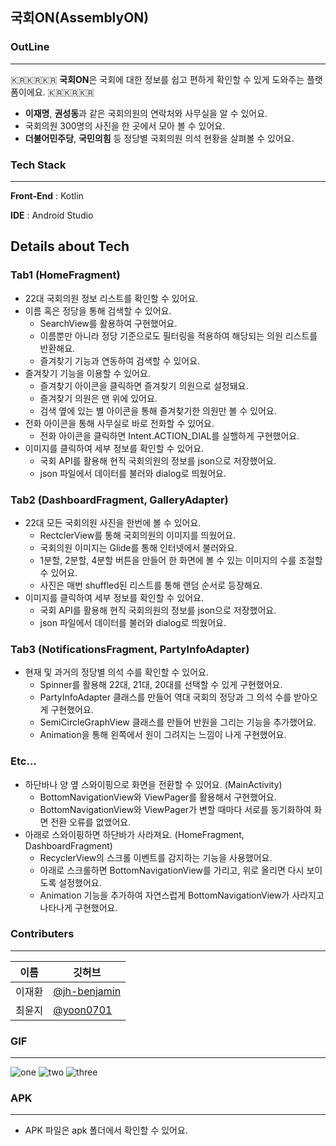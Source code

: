 ## 국회ON(AssemblyON)

### OutLine
---
🇰🇷🇰🇷🇰🇷 **국회ON**은 국회에 대한 정보를 쉽고 편하게 확인할 수 있게 도와주는 플랫폼이에요. 🇰🇷🇰🇷🇰🇷
- **이재명**, **권성동**과 같은 국회의원의 연락처와 사무실을 알 수 있어요.
- 국회의원 300명의 사진을 한 곳에서 모아 볼 수 있어요.
- **더불어민주당**, **국민의힘** 등 정당별 국회의원 의석 현황을 살펴볼 수 있어요.
  
### Tech Stack
---
**Front-End** : Kotlin

**IDE** : Android Studio

## Details about Tech

### Tab1 (HomeFragment)

- 22대 국회의원 정보 리스트를 확인할 수 있어요.
- 이름 혹은 정당을 통해 검색할 수 있어요.
    - SearchView를 활용하여 구현했어요.
    - 이름뿐만 아니라 정당 기준으로도 필터링을 적용하여 해당되는 의원 리스트를 반환해요.
    - 즐겨찾기 기능과 연동하여 검색할 수 있어요.
- 즐겨찾기 기능을 이용할 수 있어요.
    - 즐겨찾기 아이콘을 클릭하면 즐겨찾기 의원으로 설정돼요.
    - 즐겨찾기 의원은 맨 위에 있어요.
    - 검색 옆에 있는 별 아이콘을 통해 즐겨찾기한 의원만 볼 수 있어요.
- 전화 아이콘을 통해 사무실로 바로 전화할 수 있어요.
    - 전화 아이콘을 클릭하면 Intent.ACTION_DIAL를 실핼하게 구현했어요.
- 이미지를 클릭하여 세부 정보를 확인할 수 있어요.
    - 국회 API를 활용해 현직 국회의원의 정보를 json으로 저장했어요.
    - json 파일에서 데이터를 불러와 dialog로 띄웠어요.

### Tab2 (DashboardFragment, GalleryAdapter)

- 22대 모든 국회의원 사진을 한번에 볼 수 있어요.
    - RectclerView를 통해 국회의원의 이미지를 띄웠어요.
    - 국회의원 이미지는 Glide를 통해 인터넷에서 불러와요.
    - 1분할, 2분할, 4분할 버튼을 만들어 한 화면에 볼 수 있는 이미지의 수를 조절할 수 있어요.
    - 사진은 매번 shuffled된 리스트를 통해 랜덤 순서로 등장해요.
- 이미지를 클릭하여 세부 정보를 확인할 수 있어요.
    - 국회 API를 활용해 현직 국회의원의 정보를 json으로 저장했어요.
    - json 파일에서 데이터를 불러와 dialog로 띄웠어요.

### Tab3 (NotificationsFragment, PartyInfoAdapter)

- 현재 및 과거의 정당별 의석 수를 확인할 수 있어요.
    - Spinner를 활용해 22대, 21대, 20대를 선택할 수 있게 구현했어요.
    - PartyInfoAdapter 클래스를 만들어 역대 국회의 정당과 그 의석 수를 받아오게 구현했어요.
    - SemiCircleGraphView 클래스를 만들어 반원을 그리는 기능을 추가했어요.
    - Animation을 통해 왼쪽에서 원이 그려지는 느낌이 나게 구현했어요.

### Etc…

- 하단바나 양 옆 스와이핑으로 화면을 전환할 수 있어요. (MainActivity)
    - BottomNavigationView와 ViewPager를 활용해서 구현했어요.
    - BottomNavigationView와 ViewPager가 변할 때마다 서로를 동기화하여 화면 전환 오류를 없앴어요.
- 아래로 스와이핑하면 하단바가 사라져요. (HomeFragment, DashboardFragment)
    - RecyclerView의 스크롤 이벤트를 감지하는 기능을 사용했어요.
    - 아래로 스크롤하면 BottomNavigationView를 가리고, 위로 올리면 다시 보이도록 설정했어요.
    - Animation 기능을 추가하여 자연스럽게 BottomNavigationView가 사라지고 나타나게 구현했어요.

### Contributers
---
| 이름     | 깃허브        |
|----------|--------------|
| 이재환  | [@jh-benjamin](https://github.com/jh-benjamin) |
| 최윤지  | [@yoon0701](https://github.com/yoon0701)    |

### GIF
---
![one](https://github.com/user-attachments/assets/f8aa79f8-2fb2-4628-8118-61e898c1825b)
![two](https://github.com/user-attachments/assets/0992b8b5-3a57-45f5-b5fe-00f201591ae7)
![three](https://github.com/user-attachments/assets/037ae8be-642e-48c7-b96a-2a92fae0664f)

### APK
---
- APK 파일은 apk 폴더에서 확인할 수 있어요.

